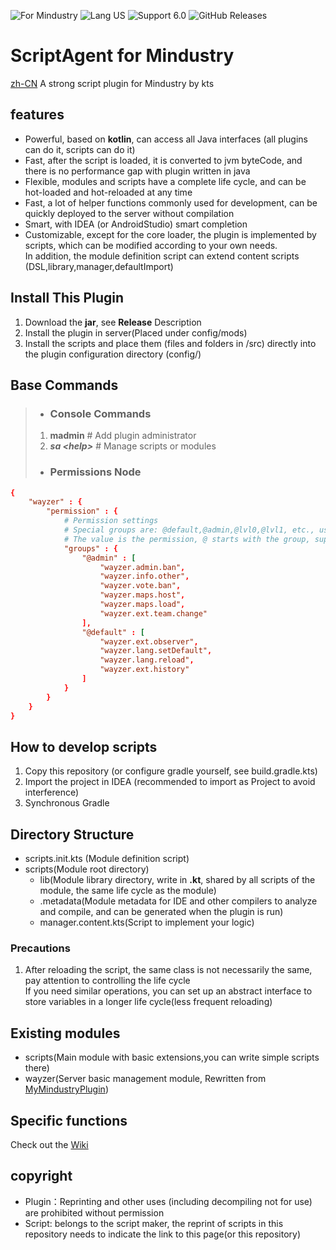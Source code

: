 ![For Mindustry](https://img.shields.io/badge/For-Mindustry-orange) ![Lang US](https://img.shields.io/badge/Lang-EN--US-blue) ![Support 6.0](https://img.shields.io/badge/Support_Version-123.-success) ![GitHub Releases](https://img.shields.io/github/downloads/jixishi/ScriptAgent4MindustryExt-English-Version/latest/total)
# ScriptAgent for Mindustry
[zh-CN](https://github.com/way-zer/ScriptAgent4MindustryExt)
A strong script plugin for Mindustry by kts

## features
- Powerful, based on **kotlin**, can access all Java interfaces (all plugins can do it, scripts can do it)
- Fast, after the script is loaded, it is converted to jvm byteCode, and there is no performance gap with plugin written in java
- Flexible, modules and scripts have a complete life cycle, and can be hot-loaded and hot-reloaded at any time
- Fast, a lot of helper functions commonly used for development, can be quickly deployed to the server without compilation
- Smart, with IDEA (or AndroidStudio) smart completion
- Customizable, except for the core loader, the plugin is implemented by scripts, which can be modified according to your own needs.  
    In addition, the module definition script can extend content scripts (DSL,library,manager,defaultImport)
## Install This Plugin
1. Download the **jar**, see **Release** Description
2. Install the plugin in server(Placed under config/mods)
3. Install the scripts and place them (files and folders in /src) directly into the plugin configuration directory (config/)
## Base Commands
>- ### Console Commands
> 1. **madmin** # Add plugin administrator
> 2. ***sa \<help>*** # Manage scripts or modules
>- ### **Permissions Node**

```conf
{
    "wayzer" : {
        "permission" : {
            # Permission settings
            # Special groups are: @default,@admin,@lvl0,@lvl1, etc., user qq can be a separate group
            # The value is the permission, @ starts with the group, support the end wildcard. *
            "groups" : {
                "@admin" : [
                    "wayzer.admin.ban",
                    "wayzer.info.other",
                    "wayzer.vote.ban",
                    "wayzer.maps.host",
                    "wayzer.maps.load",
                    "wayzer.ext.team.change"
                ],
                "@default" : [
                    "wayzer.ext.observer",
                    "wayzer.lang.setDefault",
                    "wayzer.lang.reload",
                    "wayzer.ext.history"
                ]
            }
        }
    }
}

```
## How to develop scripts
1. Copy this repository (or configure gradle yourself, see build.gradle.kts)
2. Import the project in IDEA (recommended to import as Project to avoid interference)
3. Synchronous Gradle
## Directory Structure
- scripts.init.kts (Module definition script)
- scripts(Module root directory)
    - lib(Module library directory, write in **.kt**, shared by all scripts of the module, the same life cycle as the module)
    - .metadata(Module metadata for IDE and other compilers to analyze and compile, and can be generated when the plugin is run)
    - manager.content.kts(Script to implement your logic)
### Precautions
1. After reloading the script, the same class is not necessarily the same, pay attention to controlling the life cycle  
    If you need similar operations, you can set up an abstract interface to store variables in a longer life cycle(less frequent reloading)
## Existing modules
- scripts(Main module with basic extensions,you can write simple scripts there)
- wayzer(Server basic management module, Rewritten from [MyMindustryPlugin](https://github.com/way-zer/MyMindustryPlugin))
## Specific functions
Check out the [Wiki](https://github.com/jixishi/ScriptAgent4MindustryExt-English-Version/wiki)
## copyright
- Plugin：Reprinting and other uses (including decompiling not for use) are prohibited without permission
- Script: belongs to the script maker, the reprint of scripts in this repository needs to indicate the link to this page(or this repository)